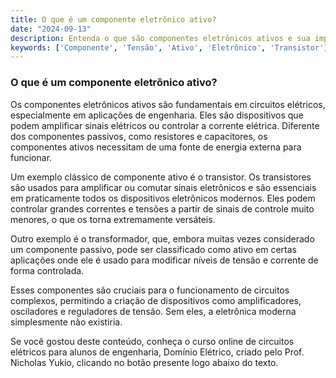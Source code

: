 ```yaml
---
title: O que é um componente eletrônico ativo?
date: "2024-09-13"
description: Entenda o que são componentes eletrônicos ativos e sua importância em circuitos elétricos.
keywords: ['Componente', 'Tensão', 'Ativo', 'Eletrônico', 'Transistor']
---
```


### O que é um componente eletrônico ativo?

Os componentes eletrônicos ativos são fundamentais em circuitos elétricos, especialmente em aplicações de engenharia. Eles são dispositivos que podem amplificar sinais elétricos ou controlar a corrente elétrica. Diferente dos componentes passivos, como resistores e capacitores, os componentes ativos necessitam de uma fonte de energia externa para funcionar.

Um exemplo clássico de componente ativo é o transistor. Os transistores são usados para amplificar ou comutar sinais eletrônicos e são essenciais em praticamente todos os dispositivos eletrônicos modernos. Eles podem controlar grandes correntes e tensões a partir de sinais de controle muito menores, o que os torna extremamente versáteis.

Outro exemplo é o transformador, que, embora muitas vezes considerado um componente passivo, pode ser classificado como ativo em certas aplicações onde ele é usado para modificar níveis de tensão e corrente de forma controlada.

Esses componentes são cruciais para o funcionamento de circuitos complexos, permitindo a criação de dispositivos como amplificadores, osciladores e reguladores de tensão. Sem eles, a eletrônica moderna simplesmente não existiria.

Se você gostou deste conteúdo, conheça o curso online de circuitos elétricos para alunos de engenharia, Domínio Elétrico, criado pelo Prof. Nicholas Yukio, clicando no botão presente logo abaixo do texto.